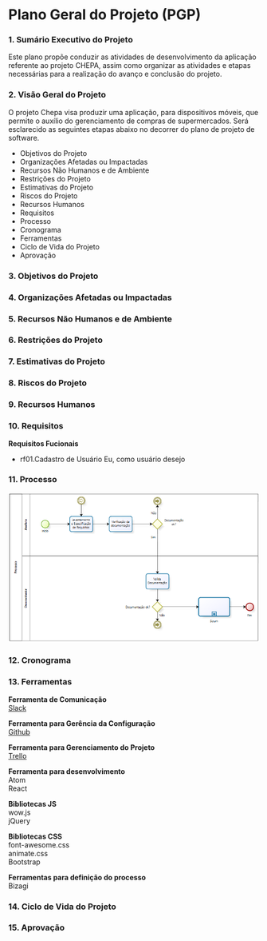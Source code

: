 # Plano Geral do Projeto (PGP)

### 1. Sumário Executivo do Projeto
Este plano propõe conduzir as atividades de desenvolvimento da aplicação referente ao projeto CHEPA, assim como organizar as atividades e etapas necessárias para a realização do avanço e conclusão do projeto.

### 2. Visão Geral do Projeto
O projeto Chepa visa produzir uma aplicação, para dispositivos móveis, que permite o auxílio do gerenciamento de compras de supermercados.
Será esclarecido as seguintes etapas abaixo no decorrer do plano de projeto de software.

* Objetivos do Projeto
* Organizações Afetadas ou Impactadas
* Recursos Não Humanos e de Ambiente
* Restrições do Projeto
* Estimativas do Projeto
* Riscos do Projeto
* Recursos Humanos
* Requisitos
* Processo  
* Cronograma
* Ferramentas
* Ciclo de Vida do Projeto
* Aprovação

### 3. Objetivos do Projeto

### 4. Organizações Afetadas ou Impactadas

### 5. Recursos Não Humanos e de Ambiente

### 6. Restrições do Projeto

### 7. Estimativas do Projeto

### 8. Riscos do Projeto

### 9. Recursos Humanos  

### 10. Requisitos  
**Requisitos Fucionais**
* rf01.Cadastro de Usuário
Eu, como usuário desejo

### 11. Processo  
![Page](https://github.com/Caua539/chepa/blob/master/docs/img/Processo.PNG)

### 12. Cronograma

### 13. Ferramentas
**Ferramenta de Comunicação**   
[Slack](https://trabalhoses20172.slack.com/)    

**Ferramenta para Gerência da Configuração**    
[Github](https://github.com/Caua539/chepa)  

**Ferramenta para Gerenciamento do Projeto**  
[Trello](https://trello.com/b/b9pFj8Gq)  

**Ferramenta para desenvolvimento**  
Atom  
React  

**Bibliotecas JS**  
wow.js  
jQuery  

**Bibliotecas CSS**  
font-awesome.css  
animate.css  
Bootstrap  

**Ferramentas para definição do processo**  
Bizagi  
  
### 14. Ciclo de Vida do Projeto

### 15. Aprovação
